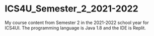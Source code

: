 # ICS4U_Semester_2_2021-2022
My course content from Semester 2 in the 2021-2022 school year for ICS4UI. The programming language is Java 1.8 and the IDE is Replit.
